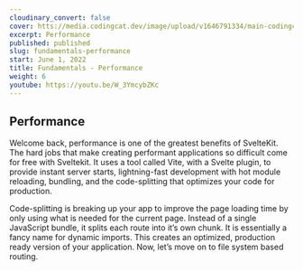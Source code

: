 ```yaml
---
cloudinary_convert: false
cover: htts://media.codingcat.dev/image/upload/v1646791334/main-codingcatdev-photo/Intro_to_Svelte.png
excerpt: Performance
published: published
slug: fundamentals-performance
start: June 1, 2022
title: Fundamentals - Performance
weight: 6
youtube: https://youtu.be/W_3YmcybZKc
---
```


## **Performance**

Welcome back, performance is one of the greatest benefits of SvelteKit. The hard jobs that make creating performant applications so difficult come for free with Sveltekit. It uses a tool called Vite, with a Svelte plugin, to provide instant server starts, lightning-fast development with hot module reloading, bundling, and the code-splitting that optimizes your code for production.

Code-splitting is breaking up your app to improve the page loading time by only using what is needed for the current page. Instead of a single JavaScript bundle, it splits each route into it’s own chunk. It is essentially a fancy name for dynamic imports. This creates an optimized, production ready version of your application. Now, let’s move on to file system based routing.